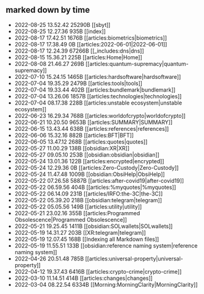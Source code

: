 ## marked down by time

+ 2022-08-25 13.52.42 25290B [[sbyt]]
+ 2022-08-25 12.27.36 935B [[index]]
+ 2022-08-17 17.42.51 1676B [[articles:biometrics|biometrics]]
+ 2022-08-17 17.38.49 0B [[articles:2022-06-01|2022-06-01]]
+ 2022-08-17 12.24.39 67266B [[_includes:dns|dns]]
+ 2022-08-15 15.36.21 225B [[articles:Home|Home]]
+ 2022-08-08 21.46.27 269B [[articles:quantum-supremacy|quantum-supremacy]]
+ 2022-07-10 15.24.15 1465B [[articles:hardsoftware|hardsoftware]]
+ 2022-07-04 19.35.29 2479B [[articles:tools|tools]]
+ 2022-07-04 19.33.44 402B [[articles:bundlemark|bundlemark]]
+ 2022-07-04 13.26.06 1857B [[articles:technologies|technologies]]
+ 2022-07-04 08.17.38 228B [[articles:unstable ecosystem|unstable ecosystem]]
+ 2022-06-23 16.29.34 768B [[articles:worldofcrypto|worldofcrypto]]
+ 2022-06-21 10.20.50 9653B [[articles:SUMMARY|SUMMARY]]
+ 2022-06-15 13.43.44 638B [[articles:references|references]]
+ 2022-06-06 15.32.16 882B [[articles:BFT|BFT]]
+ 2022-06-05 13.47.12 268B [[articles:quotes|quotes]]
+ 2022-05-27 11.00.29 138B [[obsidian:XR|XR]]
+ 2022-05-27 09.05.10 253B [[obsidian:obsidian|obsidian]]
+ 2022-05-24 13.01.36 122B [[articles:encrypted|encrypted]]
+ 2022-05-24 12.29.36 0B [[articles:Zero-Custody|Zero-Custody]]
+ 2022-05-24 11.47.48 1009B [[obsidian:ObsiHelp|ObsiHelp]]
+ 2022-05-22 07.26.58 5887B [[articles:after-covid19|after-covid19]]
+ 2022-05-22 06.59.56 404B [[articles:%myquotes|%myquotes]]
+ 2022-05-22 06.14.09 231B [[articles/IRFO:the-3C|the-3C]]
+ 2022-05-22 05.39.20 218B [[obsidian:telegram|telegram]]
+ 2022-05-22 05.05.56 149B [[articles:utility|utility]]
+ 2022-05-21 23.02.16 355B [[articles:Programmed Obsolescence|Programmed Obsolescence]]
+ 2022-05-21 19.25.45 1411B [[obsidian:SOLwallets|SOLwallets]]
+ 2022-05-19 14.31.27 203B [[XR:telegram|telegram]]
+ 2022-05-19 12.07.45 168B [[Indexing all Markdown files]]
+ 2022-05-19 11.55.51 133B [[obsidian:reference naming system|reference naming system]]
+ 2022-04-26 20.51.48 785B [[articles:universal-property|universal-property]]
+ 2022-04-12 19.37.43 6416B [[articles:crypto-crime|crypto-crime]]
+ 2022-03-10 11.14.51 414B [[articles:changes|changes]]
+ 2022-03-04 08.22.54 6334B [[Morning:MorningClarity|MorningClarity]]
